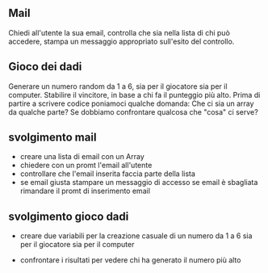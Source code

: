 ## Mail

Chiedi all'utente la sua email,
controlla che sia nella lista di chi può accedere,
stampa un messaggio appropriato sull'esito del controllo.

## Gioco dei dadi

Generare un numero random da 1 a 6, sia per il giocatore sia per il computer.
Stabilire il vincitore, in base a chi fa il punteggio più alto.
Prima di partire a scrivere codice poniamoci qualche domanda:
Che ci sia un array da qualche parte?
Se dobbiamo confrontare qualcosa che "cosa" ci serve?

## svolgimento mail

- creare una lista di email con un Array
- chiedere con un promt l'email all'utente
- controllare che l'email inserita faccia parte della lista
- se email giusta stampare un messaggio di accesso se email è sbagliata rimandare il promt di inserimento email

## svolgimento gioco dadi

- creare due variabili per la creazione casuale di un numero da 1 a 6 sia per il giocatore sia per il computer

- confrontare i risultati per vedere chi ha generato il numero più alto
